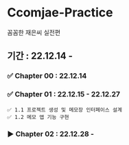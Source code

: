 # Ccomjae-Practice
꼼꼼한 재은씨 실전편

## 기간 : 22.12.14 -

### ✅ Chapter 00 : 22.12.14

### ✅ Chapter 01 : 22.12.15 - 22.12.27
```
✅ 1.1 프로젝트 생성 및 메모장 인터페이스 설계
✅ 1.2 메모 앱 기능 구현
```

### ▶️ Chapter 02 : 22.12.28 - 
